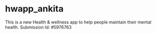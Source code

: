 # hwapp_ankita
This is a new Health &amp; wellness app to help people maintain their mental health. Submission Id: #5976763
